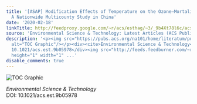 ```yaml
---
title: '[ASAP] Modification Effects of Temperature on the Ozone–Mortality Relationship:
  A Nationwide Multicounty Study in China'
date: '2020-02-18'
linkTitle: http://feedproxy.google.com/~r/acs/esthag/~3/_9b4Xt78l6c/acs.est.9b05978
source: 'Environmental Science & Technology: Latest Articles (ACS Publications)'
description: '<p><img src="https://pubs.acs.org/na101/home/literatum/publisher/achs/journals/content/esthag/0/esthag.ahead-of-print/acs.est.9b05978/20200218/images/medium/es9b05978_0004.gif"
  alt="TOC Graphic"/></p><div><cite>Environmental Science & Technology</cite></div><div>DOI:
  10.1021/acs.est.9b05978</div><img src="http://feeds.feedburner.com/~r/acs/esthag/~4/_9b4Xt78l6c"
  height="1" width="1" ...'
disable_comments: true
---
```

<p><img src="https://pubs.acs.org/na101/home/literatum/publisher/achs/journals/content/esthag/0/esthag.ahead-of-print/acs.est.9b05978/20200218/images/medium/es9b05978_0004.gif" alt="TOC Graphic"/></p><div><cite>Environmental Science & Technology</cite></div><div>DOI: 10.1021/acs.est.9b05978</div><img src="http://feeds.feedburner.com/~r/acs/esthag/~4/_9b4Xt78l6c" height="1" width="1" ...